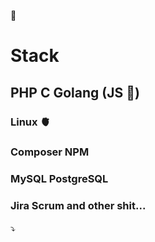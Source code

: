 🐻
# Stack
## PHP C Golang (JS 💩)
### Linux 🫀
### Composer NPM
### MySQL PostgreSQL
### Jira Scrum and other shit...

⤵️
